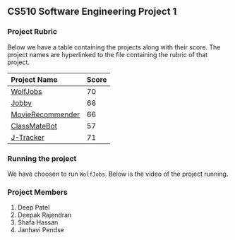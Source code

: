 ## CS510 Software Engineering Project 1


### Project Rubric
Below we have a table containing the projects along with their score. The project names are hyperlinked to the file containing the rubric of that project.

| Project Name | Score |
| :------ | :---- |
| [WolfJobs](https://github.com/deepr41/CS510-SE/blob/main/proj1/Rubrics/WolfJobs.md) | 70 |
| [Jobby](https://github.com/deepr41/CS510-SE/blob/main/proj1/Rubrics/Jobby.md) | 68 |
| [MovieRecommender](https://github.com/deepr41/CS510-SE/blob/main/proj1/Rubrics/MovieRecommender.md) | 66 |
| [ClassMateBot](https://github.com/deepr41/CS510-SE/blob/main/proj1/Rubrics/ClassMateBot.md) | 57 |
| [J-Tracker](https://github.com/deepr41/CS510-SE/blob/main/proj1/Rubrics/J-Tracker.md) | 71 |

### Running the project
We have choosen to run `WolfJobs`. Below is the video of the project running.


### Project Members
1. Deep Patel
2. Deepak Rajendran
3. Shafa Hassan
4. Janhavi Pendse
